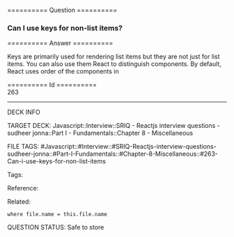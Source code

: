 ========== Question ==========  

### Can I use keys for non-list items?  

========== Answer ==========  

Keys are primarily used for rendering list items but they are not just for list items. You can also use them React to distinguish components. By default, React uses order of the components in

========== Id ==========  
263

---

DECK INFO

TARGET DECK: Javascript::Interview::SRIQ - Reactjs interview questions - sudheer jonna::Part I - Fundamentals::Chapter 8 - Miscellaneous

FILE TAGS: #Javascript::#Interview::#SRIQ-Reactjs-interview-questions-sudheer-jonna::#Part-I-Fundamentals::#Chapter-8-Miscellaneous::#263-Can-i-use-keys-for-non-list-items

Tags:

Reference:

Related:

```dataview
where file.name = this.file.name
```
QUESTION STATUS: Safe to store
